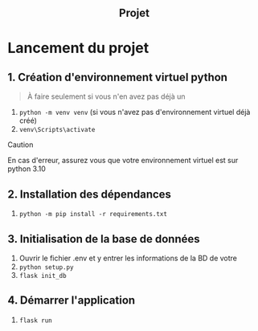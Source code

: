 ## <center> Projet </center>
# Lancement du projet
## 1. Création d'environnement virtuel python
> À faire seulement si vous n'en avez pas déjà un
1. ```python -m venv venv``` (si vous n'avez pas d'environnement virtuel déjà créé)
2. ```venv\Scripts\activate```
> [!CAUTION]
> En cas d'erreur, assurez vous que votre environnement virtuel est sur python 3.10

## 2. Installation des dépendances
1. ```python -m pip install -r requirements.txt```

## 3. Initialisation de la base de données
1. Ouvrir le fichier .env et y entrer les informations de la BD de votre 
2. ```python setup.py```
3.  ```flask init_db```

## 4. Démarrer l'application 
1. ```flask run```